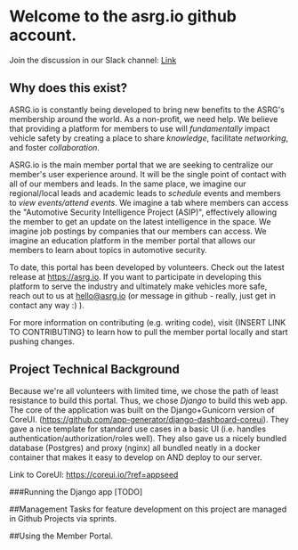 # Welcome to the asrg.io github account.  

Join the discussion in our Slack channel: [Link](https://join.slack.com/t/asrg/shared_invite/enQtNTYzMjE5NDcyMzUyLWZmMzBhYTRmMzIzZDMyODA5NDkwZDc0Y2EwMDc5NjM2ODhlYWM5NjVlZjY3OWQyMGZhMDljNWI5ZDI1OWUzMDc)

## Why does this exist?

ASRG.io is constantly being developed to bring new benefits to the ASRG's membership around the world. As a non-profit, we need help. We believe that providing a platform for members to use will *fundamentally* impact vehicle safety by creating a place to share *knowledge*, facilitate *networking*, and foster *collaboration*.

ASRG.io is the main member portal that we are seeking to centralize our member's user experience around. It will be the single point of contact with all of our members and leads. In the same place, we imagine our regional/local leads and academic leads to *schedule* events and members to *view events/attend events*. We imagine a tab where members can access the "Automotive Security Intelligence Project (ASIP)", effectively allowing the member to get an update on the latest intelligence in the space. We imagine job postings by companies that our members can access. We imagine an education platform in the member portal that allows our members to learn about topics in automotive security.

To date, this portal has been developed by volunteers. Check out the latest release at https://asrg.io. If you want to participate in developing this platform to serve the industry and ultimately make vehicles more safe, reach out to us at hello@asrg.io (or message in github - really, just get in contact any way :) ).

For more information on contributing (e.g. writing code), visit {INSERT LINK TO CONTRIBUTING} to learn how to pull the member portal locally and start pushing changes.

## Project Technical Background

Because we're all volunteers with limited time, we chose the path of least resistance to build this portal. Thus, we chose *Django* to build this web app. The core of the application was built on the Django+Gunicorn version of CoreUI. (https://github.com/app-generator/django-dashboard-coreui). They gave a nice template for standard use cases in a basic UI (i.e. handles authentication/authorization/roles well). They also gave us a nicely bundled database (Postgres) and proxy (nginx) all bundled neatly in a docker container that makes it easy to develop on AND deploy to our server.

Link to CoreUI: https://coreui.io/?ref=appseed

###Running the Django app [TODO]

##Management
Tasks for feature development on this project are managed in Github Projects via sprints.

##Using the Member Portal.
